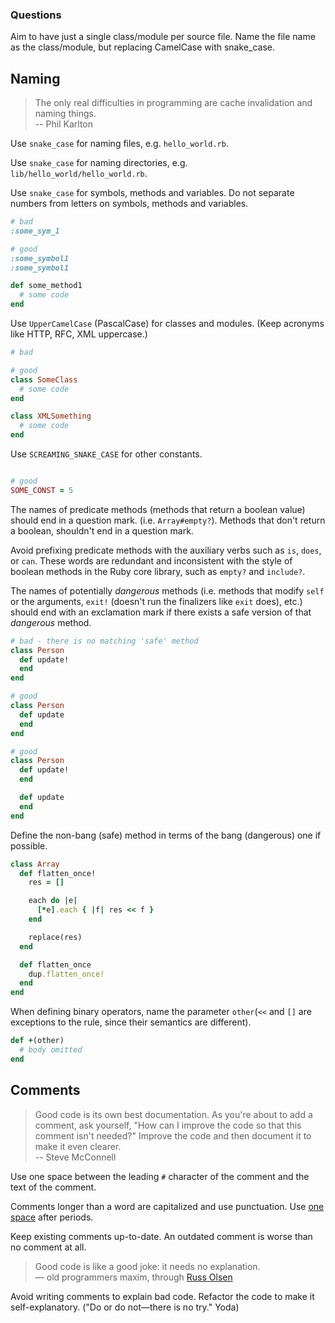 ### Questions

  Aim to have just a single class/module per source file. Name the file name as the class/module, but replacing CamelCase with snake_case.

## Naming

> The only real difficulties in programming are cache invalidation and
> naming things. <br>
> -- Phil Karlton
  
  Use `snake_case` for naming files, e.g. `hello_world.rb`.

  Use `snake_case` for naming directories, e.g.
  `lib/hello_world/hello_world.rb`.

  Use `snake_case` for symbols, methods and variables.
  Do not separate numbers from letters on symbols, methods and variables.

  ```ruby
  # bad
  :some_sym_1

  # good
  :some_symbol1
  :some_symbol1

  def some_method1
    # some code
  end
  ```

  Use `UpperCamelCase` (PascalCase) for classes and modules.  (Keep acronyms like HTTP, RFC, XML uppercase.)

  ```ruby
  # bad

  # good
  class SomeClass
    # some code
  end

  class XMLSomething
    # some code
  end
  ```

  Use `SCREAMING_SNAKE_CASE` for other constants.

  ```ruby

  # good
  SOME_CONST = 5
  ```

  The names of predicate methods (methods that return a boolean value) should
  end in a question mark.  (i.e. `Array#empty?`). Methods that don't return a
  boolean, shouldn't end in a question mark.

  Avoid prefixing predicate methods with the auxiliary verbs such as `is`,
  `does`, or `can`.  These words are redundant and inconsistent with the style of
  boolean methods in the Ruby core library, such as `empty?` and `include?`.

  The names of potentially *dangerous* methods (i.e. methods that modify
  `self` or the arguments, `exit!` (doesn't run the finalizers like `exit`
  does), etc.) should end with an exclamation mark if there exists a safe
  version of that *dangerous* method.

  ```ruby
  # bad - there is no matching 'safe' method
  class Person
    def update!
    end
  end

  # good
  class Person
    def update
    end
  end

  # good
  class Person
    def update!
    end

    def update
    end
  end
  ```

  Define the non-bang (safe) method in terms of the bang (dangerous) one if
  possible.

  ```ruby
  class Array
    def flatten_once!
      res = []

      each do |e|
        [*e].each { |f| res << f }
      end

      replace(res)
    end

    def flatten_once
      dup.flatten_once!
    end
  end
  ```

  When defining binary operators, name the parameter `other`(`<<` and `[]` are
  exceptions to the rule, since their semantics are different).

  ```ruby
  def +(other)
    # body omitted
  end
  ```

## Comments

> Good code is its own best documentation. As you're about to add a
> comment, ask yourself, "How can I improve the code so that this
> comment isn't needed?" Improve the code and then document it to make
> it even clearer. <br>
> -- Steve McConnell

  Use one space between the leading `#` character of the comment and the text
  of the comment.

  Comments longer than a word are capitalized and use punctuation. Use [one
  space](https://en.wikipedia.org/wiki/Sentence_spacing) after periods.

  Keep existing comments up-to-date. An outdated comment is worse than no
  comment at all.

> Good code is like a good joke: it needs no explanation. <br>
> &mdash; old programmers maxim, through [Russ Olsen](http://eloquentruby.com/blog/2011/03/07/good-code-and-good-jokes/)

  Avoid writing comments to explain bad code. Refactor the code to make it
  self-explanatory. ("Do or do not&mdash;there is no try." Yoda)
